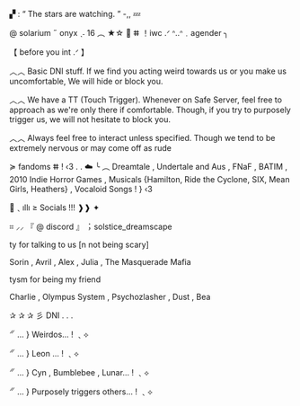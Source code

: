 ▞ : “ The stars are watching. ”  -,, 💤

@ solarium ˶ onyx ˎ˗ 16 ︵ ★☆
💫 ⵌ ！iwc .ᐟ ᐢ..ᐢ﹒agender ╮ 

【 before you int .ᐟ 】

︿︿ Basic DNI stuff. If we find you acting weird towards us or you make us uncomfortable, We will hide or block you.

︿︿ We have a TT (Touch Trigger). Whenever on Safe Server, feel free to approach as we're only there if comfortable. Though, if you try to purposely trigger us, we will not hesitate to block you.

︿︿ Always feel free to interact unless specified. Though we tend to be extremely nervous or may come off as rude

≽ fandoms ⵌ ! ‹3 . . ☁️
╰ ︵ Dreamtale  ,  Undertale and Aus  ,  FNaF , BATIM , 2010 Indie Horror Games ,  Musicals {Hamilton, Ride the Cyclone, SIX, Mean Girls, Heathers}  ,  Vocaloid Songs  ! } ‹3

📼﹑ıllı ≥ Socials !!! ❱❱ ✦

⌗ ⸝⸝ 『 @ discord 』︔︉ solstice_dreamscape


ty for talking to us [n not being scary]

Sorin  ,  Avril  ,  Alex  ,  Julia  ,  The Masquerade Mafia


tysm for being my friend

Charlie  ,  Olympus System ,  Psychozlasher  ,  Dust  ,  Bea

✰ ✰ ✰ 彡 DNI . . .

𝄓 ... } Weirdos...  ! ﹑⟡

𝄓 ... } Leon ...  ! ﹑⟡

𝄓 ... } Cyn , Bumblebee , Lunar...  ! ﹑⟡

𝄓 ... } Purposely triggers others... ! ﹑⟡
